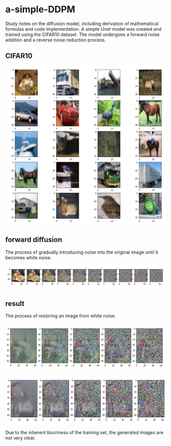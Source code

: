 # a-simple-DDPM

Study notes on the diffusion model, including derivation of mathematical formulas and code implementation. A simple Unet model was created and trained using the CIFAR10 dataset. The model undergoes a forward noise addition and a reverse noise reduction process.

## CIFAR10
<p align = 'center'>
<img src = img/cifar10.png width = "500" height = "500" />
</p>

## forward diffusion
The process of gradually introducing noise into the original image until it becomes white noise.
<p align = 'center'>
<img src = img/forward_diffusion.png />
</p>

## result
The process of restoring an image from white noise.
<p align = 'center'>
<img src = img/infer_result1.png width = "600" height = "150" />
</p>
<p align = 'center'>
<img src = img/infer_result2.png width = "600" height = "150" />
</p>
Due to the inherent blurriness of the training set, the generated images are not very clear.
